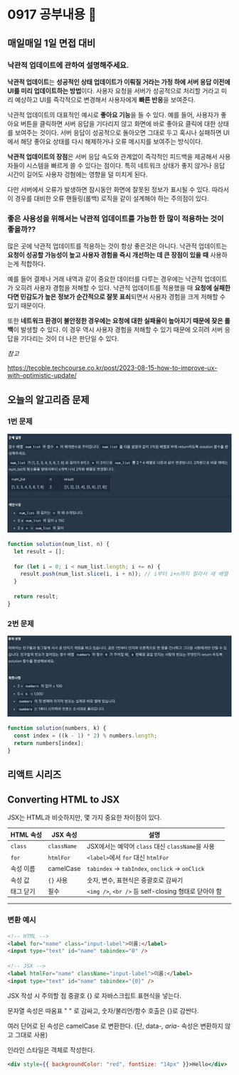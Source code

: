 # 0917 공부내용 📖

## 매일매일 1일 면접 대비

### **낙관적 업데이트에 관하여 설명해주세요.**

**낙관적 업데이트**는 **성공적인 상태 업데이트가 이뤄질 거라는 가정 하에 서버 응답 이전에 UI를 미리 업데이트하는 방법**이다. 사용자 요청을 서버가 성공적으로 처리할 거라고 미리 예상하고 UI를 즉각적으로 변경해서 사용자에게 **빠른 반응**을 보여준다.

낙관적 업데이트의 대표적인 예시로 **좋아요 기능**을 들 수 있다. 예를 들어, 사용자가 좋아요 버튼을 클릭하면 서버 응답을 기다리지 않고 화면에 바로 좋아요 클릭에 대한 상태를 보여주는 것이다. 서버 응답이 성공적으로 돌아오면 그대로 두고 혹시나 실패하면 UI에서 해당 좋아요 상태를 다시 해제하거나 오류 메시지를 보여주는 방식이다.

**낙관적 업데이트의 장점**은 서버 응답 속도와 관계없이 즉각적인 피드백을 제공해서 사용자들이 시스템을 빠르게 쓸 수 있다는 점이다. 특히 네트워크 상태가 좋지 않거나 응답 시간이 길어도 사용자 겅혐에는 영향을 덜 미치게 된다.

다만 서버에서 오류가 발생하면 잠시동안 화면에 잘못된 정보가 표시될 수 있다. 따라서 이 경우를 대비한 오류 핸들링(롤백) 로직을 같이 설계해야 하는 주의점이 있다.

### **좋은 사용성을 위해서는 낙관적 업데이트를 가능한 한 많이 적용하는 것이 좋을까??**

많은 곳에 낙관적 업데이트를 적용하는 것이 항상 좋은것은 아니다. 낙관적 업데이트는 **요청이 성공할 가능성이 높고 사용자 경험을 즉시 개선하는 데 큰 장점이 있을 때** 사용하는게 적합하다.

예를 들어 결제나 거래 내역과 같이 중요한 데이터를 다루는 경우에는 낙관적 업데이트가 오히려 사용자 경험을 저해할 수 있다. 낙관적 업데이트를 적용했을 때 **요청에 실패한다면 민감도가 높은 정보가 순간적으로 잘못 표쇠**되면서 사용자 경험을 크게 저해할 수 있기 때문이다.

또한 **네트워크 환경이 불안정한 경우에는 요청에 대한 실패율이 높아지기 때문에 잦은 롤백**이 발생할 수 있다. 이 경우 역시 사용자 경험을 저해할 수 있기 때문에 오히려 서버 응답을 기다리는 것이 더 나은 판단일 수 있다.

_참고_

https://tecoble.techcourse.co.kr/post/2023-08-15-how-to-improve-ux-with-optimistic-update/

## 오늘의 알고리즘 문제

### 1번 문제

![alt text](image.png)

```js
function solution(num_list, n) {
  let result = [];

  for (let i = 0; i < num_list.length; i += n) {
    result.push(num_list.slice(i, i + n)); // i부터 i+n까지 잘라서 새 배열 추가
  }

  return result;
}
```

### 2번 문제

![alt text](image-1.png)

```js
function solution(numbers, k) {
  const index = ((k - 1) * 2) % numbers.length;
  return numbers[index];
}
```

## 리액트 시리즈

## Converting HTML to JSX

JSX는 HTML과 비슷하지만, 몇 가지 중요한 차이점이 있다.

| HTML 속성 | JSX 속성    | 설명                                                 |
| --------- | ----------- | ---------------------------------------------------- |
| `class`   | `className` | JSX에서는 예약어 `class` 대신 `className`을 사용     |
| `for`     | `htmlFor`   | `<label>`에서 `for` 대신 `htmlFor`                   |
| 속성 이름 | camelCase   | `tabindex` → `tabIndex`, `onclick` → `onClick`       |
| 속성 값   | `{}` 사용   | 숫자, 변수, 표현식은 중괄호로 감싸기                 |
| 태그 닫기 | 필수        | `<img />`, `<br />` 등 self-closing 형태로 닫아야 함 |

---

### 변환 예시

```html
<!-- HTML -->
<label for="name" class="input-label">이름:</label>
<input type="text" id="name" tabindex="0" />

<!-- JSX -->
<label htmlFor="name" className="input-label">이름:</label>
<input type="text" id="name" tabindex="{0}" />
```

JSX 작성 시 주의할 점
중괄호 {} 로 자바스크립트 표현식을 넣는다.

문자열 속성은 따옴표 " " 로 감싸고, 숫자/불리언/함수 호출은 {}로 감싼다.

여러 단어로 된 속성은 camelCase 로 변환한다.
(단, data-_, aria-_ 속성은 변환하지 않고 그대로 사용)

인라인 스타일은 객체로 작성한다.

```jsx
<div style={{ backgroundColor: "red", fontSize: "14px" }}>Hello</div>
```
